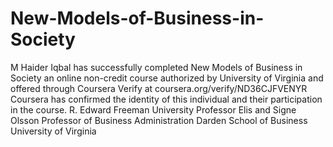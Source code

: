 # New-Models-of-Business-in-Society
M Haider Iqbal has successfully completed New Models of Business in Society an online non-credit course authorized by University of Virginia and offered through Coursera
Verify at coursera.org/verify/ND36CJFVENYR
Coursera has confirmed the identity of this individual and their participation in the course.
R. Edward Freeman
University Professor
Elis and Signe Olsson Professor of Business Administration
Darden School of Business
University of Virginia

